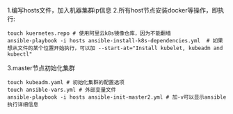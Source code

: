 1.编写hosts文件，加入机器集群ip信息
2.所有host节点安装docker等操作，即执行:
```
touch kuernetes.repo # 使用阿里云k8s镜像仓库，因为不能翻墙
ansible-playbook -i hosts ansible-install-k8s-dependencies.yml  # 如果想从文件的某个位置开始执行，可以加 --start-at="Install kubelet, kubeadm and kubectl"
```
3.master节点初始化集群
```
touch kubeadm.yaml # 初始化集群的配置选项 
touch ansible-vars.yml # 外部变量文件 
ansible-playbook -i hosts ansible-init-master2.yml # 加-v可以显示ansible执行详细信息
```


